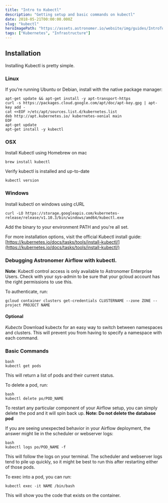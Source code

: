 ```yaml
---
title: "Intro to Kubectl"
description: "Getting setup and basic commands on kubectl"
date: 2018-05-21T00:00:00.000Z
slug: "kubectl"
heroImagePath: "https://assets.astronomer.io/website/img/guides/IntroToDAG_preview.png"
tags: ["Kubernetes", "Infrastructure"]
---
```



## Installation

Installing Kubectl is pretty simple.

### Linux
If you're running Ubuntu or Debian, install with the native package manager:

```shell
apt-get update && apt-get install -y apt-transport-https
curl -s https://packages.cloud.google.com/apt/doc/apt-key.gpg | apt-key add -
cat <<EOF >/etc/apt/sources.list.d/kubernetes.list
deb http://apt.kubernetes.io/ kubernetes-xenial main
EOF
apt-get update
apt-get install -y kubectl
```
### OSX
Install Kubectl using Homebrew on mac

```shell
brew install kubectl
```

Verify kubectl is installed and up-to-date

```shell
kubectl version
```

### Windows
Install kubectl on windows using cURL

```shell
curl -LO https://storage.googleapis.com/kubernetes-release/release/v1.10.3/bin/windows/amd64/kubectl.exe
```
Add the binary to your environment PATH and you're all set.

For more installation options, visit the official Kubectl install guide:[https://kubernetes.io/docs/tasks/tools/install-kubectl/](https://kubernetes.io/docs/tasks/tools/install-kubectl/)


### Debugging Astronomer Airflow with kubectl.

**Note**: Kubectl control access is only available to Astronomer Enterprise Users.
Check with your sys-admin to be sure that your gcloud account has the right permissions to use this.

To authenticate, run:
```shell
gcloud container clusters get-credentials CLUSTERNAME --zone ZONE --project PROJECT NAME
```

#### Optional
_Kubectx_
Download kubectx for an easy way to switch between namespaces and clusters. This will prevent you from having to specify a namespace with each command.

### Basic Commands

```shell
bash
kubectl get pods
```
This will return a list of pods and their current status.


To delete a pod, run:

```shell
bash
kubectl delete po/POD_NAME
```
To restart any particular component of your Airflow setup, you can simply delete the pod and it will spin back up.
**Note: Do not delete the database pod**

If you are seeing unexpected behavior in your Airflow deployment, the answer might lie in the scheduler or webserver logs:
```shell
bash
kubectl logs po/POD_NAME -f
```
This will follow the logs on your terminal. The scheduler and webserver logs tend to pile up quickly, so it might be best to run this after restarting either of those pods.

To exec into a pod, you can run:
```shell
kubectl exec -it NAME /bin/bash
```
This will show you the code that exists on the container.
